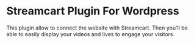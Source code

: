 # Streamcart Plugin For Wordpress

This plugin allow to connect the website with Streamcart. Then you'll be able to easily display your videos and lives
to engage your visitors.
